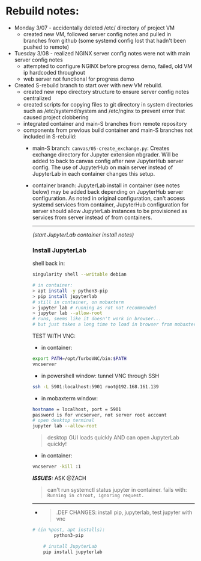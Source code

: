 # Rebuild notes:
- Monday 3/07 - accidentally deleted /etc/ directory of project VM
    - created new VM, followed server config notes and pulled in branches from github (some systemd config lost that hadn't been pushed to remote)
- Tuesday 3/08 - realized NGINX server config notes were not with main server config notes
    - attempted to configure NGINX before progress demo, failed, old VM ip hardcoded throughout
    - web server not functional for progress demo
- Created S-rebuild branch to start over with new VM rebuild. 
    - created new repo directory structure to ensure server config notes centralized
    - created scripts for copying files to git directory in system directories such as /etc/systemd/system and /etc/nginx to prevent error that caused project clobbering
    - integrated container and main-S branches from remote repository
    - components from previous build container and main-S branches not included in S-rebuild: 
        - main-S branch: `canvas/05-create_exchange.py`: Creates exchange directory for Jupyter extension nbgrader. Will be added to back to canvas config after new JupyterHub server config. The use of JupyterHub on main server instead of JupyterLab in each container changes this setup. 
        - container branch: JupyterLab install in container (see notes below) may be added back depending on JupyterHub server configuration. As noted in original configuration, can't access systemd services from container, JupyterHub configuration for server should allow JupyterLab instances to be provisioned as services from server instead of from containers. 
            
            ---
            *(start JupyterLab container install notes)*

            ### Install JupyterLab
            shell back in:
            ```bash
            singularity shell --writable debian
            ```
            ```bash
            # in container:
            > apt install -y python3-pip
            > pip install jupyterlab
            # still in container, on mobaxterm
            > jupyter lab # running as rot not recommended
            > jupyter lab --allow-root
            # runs, seems like it doesn't work in browser...
            # but just takes a long time to load in browser from mobaxterm ssh (2.5m)
            ```
            TEST WITH VNC:
            - in container:
            ```bash
            export PATH=/opt/TurboVNC/bin:$PATH
            vncserver
            ```
            - in powershell window: tunnel VNC through SSH
            ```bash
            ssh -L 5901:localhost:5901 root@192.168.161.139
            ```
            - in mobaxterm window:
            ```bash
            hostname = localhost, port = 5901
            password is for vncserver, not server root account
            # open desktop terminal
            jupyter lab --allow-root
            ```
            > desktop GUI loads quickly AND can open JupyterLab quickly!
            - in container:
            ```bash
            vncserver -kill :1
            ```
            ***ISSUES:***
            ASK @ZACH
            > can't run systemctl status jupyter in container. fails with:\
            > `Running in chroot, ignoring request.`
            ---
            - > .DEF CHANGES: install pip, jupyterlab, test jupyter with vnc
            ```bash
            # (in %post, apt installs):
                    python3-pip

                # install JupyterLab
                pip install jupyterlab
            ```
